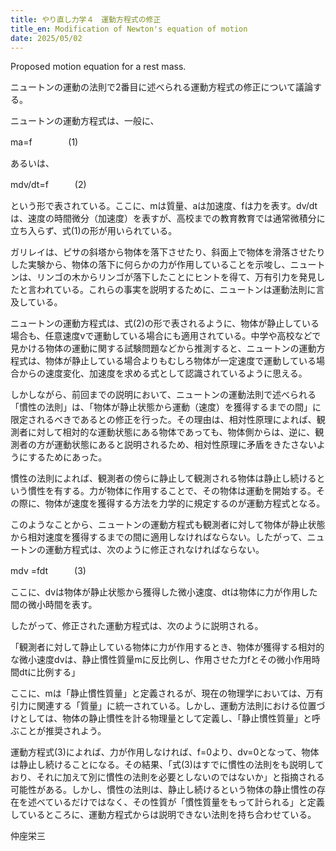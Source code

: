 ```yaml
---
title: やり直し力学４　運動方程式の修正
title_en: Modification of Newton's equation of motion
date: 2025/05/02
---
```

Proposed motion equation for a rest mass.

ニュートンの運動の法則で2番目に述べられる運動方程式の修正について議論する。

ニュートンの運動方程式は、一般に、

ma=f　　　    (1)

あるいは、

mdv/dt=f　　　(2)

という形で表されている。ここに、mは質量、aは加速度、fは力を表す。dv/dtは、速度の時間微分（加速度）を表すが、高校までの教育教育では通常微積分に立ち入らず、式(1)の形が用いられている。

ガリレイは、ピサの斜塔から物体を落下させたり、斜面上で物体を滑落させたりした実験から、物体の落下に何らかの力が作用していることを示唆し、ニュートンは、リンゴの木からリンゴが落下したことにヒントを得て、万有引力を発見したと言われている。これらの事実を説明するために、ニュートンは運動法則に言及している。

ニュートンの運動方程式は、式(2)の形で表されるように、物体が静止している場合も、任意速度vで運動している場合にも適用されている。中学や高校などで見かける物体の運動に関する試験問題などから推測すると、ニュートンの運動方程式は、物体が静止している場合よりもむしろ物体が一定速度で運動している場合からの速度変化、加速度を求める式として認識されているように思える。

しかしながら、前回までの説明において、ニュートンの運動法則で述べられる「慣性の法則」は、「物体が静止状態から運動（速度）を獲得するまでの間」に限定されるべきであるとの修正を行った。その理由は、相対性原理によれば、観測者に対して相対的な運動状態にある物体であっても、物体側からは、逆に、観測者の方が運動状態にあると説明されるため、相対性原理に矛盾をきたさないようにするためにあった。

慣性の法則によれば、観測者の傍らに静止して観測される物体は静止し続けるという慣性を有する。力が物体に作用することで、その物体は運動を開始する。その際に、物体が速度を獲得する方法を力学的に規定するのが運動方程式となる。

このようなことから、ニュートンの運動方程式も観測者に対して物体が静止状態から相対速度を獲得するまでの間に適用しなければならない。したがって、ニュートンの運動方程式は、次のように修正されなければならない。

mdv =fdt　　　(3)

ここに、dvは物体が静止状態から獲得した微小速度、dtは物体に力が作用した間の微小時間を表す。

したがって、修正された運動方程式は、次のように説明される。

「観測者に対して静止している物体に力が作用するとき、物体が獲得する相対的な微小速度dvは、静止慣性質量mに反比例し、作用させた力fとその微小作用時間dtに比例する」

ここに、mは「静止慣性質量」と定義されるが、現在の物理学においては、万有引力に関連する「質量」に統一されている。しかし、運動方法則における位置づけとしては、物体の静止慣性を計る物理量として定義し、「静止慣性質量」と呼ぶことが推奨されよう。

運動方程式(3)によれば、力が作用しなければ、f=0より、dv=0となって、物体は静止し続けることになる。その結果、「式(3)はすでに慣性の法則をも説明しており、それに加えて別に慣性の法則を必要としないのではないか」と指摘される可能性がある。しかし、慣性の法則は、静止し続けるという物体の静止慣性の存在を述べているだけではなく、その性質が「慣性質量をもって計られる」と定義しているところに、運動方程式からは説明できない法則を持ち合わせている。

仲座栄三
